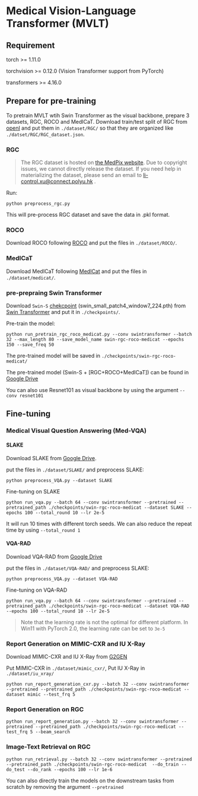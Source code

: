 # Medical Vision-Language Transformer (MVLT)

## Requirement
torch >= 1.11.0

torchvision >= 0.12.0 (Vision Transformer support from PyTorch)

transformers >= 4.16.0 

## Prepare for pre-training
To pretrain MVLT wtih Swin Transformer as the visual backbone, prepare 3 datasets, RGC, ROCO and MedICaT. Download  train/test split of RGC from [openI](https://openi.nlm.nih.gov/imgs/collections/RGC.zip) and put them in ```./dataset/RGC/``` so that they are organized like ```./datset/RGC/RGC_dataset.json```.

### RGC

> The RGC dataset is hosted on [the MedPix website](https://medpix.nlm.nih.gov/). Due to copyright issues, we cannot directly release the dataset. If you need help in materializing the dataset, please send an email to li-control.xu@connect.polyu.hk .

Run:
```
python preprocess_rgc.py
```
This will pre-process RGC dataset and save the data in .pkl format.

### ROCO 
Download ROCO following [ROCO](https://github.com/razorx89/roco-dataset) and put the files in ```./dataset/ROCO/```.

### MedICaT
Download MedICaT following [MedICat](https://github.com/allenai/medicat) and put the files in ```./dataset/medicat/```.

### pre-prepraing Swin Transformer
Download ```Swin-S``` [chekcpoint](https://github.com/SwinTransformer/storage/releases/download/v1.0.0/swin_small_patch4_window7_224.pth) (swin_small_patch4_window7_224.pth) from [Swin Transformer](https://github.com/microsoft/Swin-Transformer) and put it in ```./checkpoints/```. 

Pre-train the model:
```
python run_pretrain_rgc_roco_medicat.py --conv swintransformer --batch 32 --max_length 80 --save_model_name swin-rgc-roco-medicat --epochs 150 --save_freq 50
```
The pre-trained model will be saved in ```./checkpoints/swin-rgc-roco-medicat/```

The pre-trained model (Swin-S + [RGC+ROCO+MedICaT]) can be found in [Google Drive](https://drive.google.com/file/d/1DKQ2IkULu_gfPBEPfD4vx72Vbx-49UU5/view?usp=share_link)

You can also use Resnet101 as visual backbone by using the argument ```--conv resnet101```

## Fine-tuning
### Medical Visual Question Answering (Med-VQA)
#### SLAKE
Download SLAKE from [Google Drive](https://drive.google.com/file/d/1TzZelZoS7IOUbEbNl_tPmv5uD7m5JnaQ/view?usp=sharing).

put the files in ```./dataset/SLAKE/``` and preprocess SLAKE:
```
python preprocess_VQA.py --dataset SLAKE
```
Fine-tuning on SLAKE
```
python run_vqa.py --batch 64 --conv swintransformer --pretrained --pretrained_path ./checkpoints/swin-rgc-roco-medicat --dataset SLAKE --epochs 100 --total_round 10 --lr 2e-5
```
It will run 10 times with different torch seeds. We can also reduce the repeat time by using ```--total_round 1```

#### VQA-RAD
Download VQA-RAD from [Google Drive](https://drive.google.com/file/d/1Dyp4ZlIYLyPK6hqJoTDKhAlbefjBj2BJ/view?usp=sharing)


put the files in ```./dataset/VQA-RAD/``` and preprocess SLAKE:
```
python preprocess_VQA.py --dataset VQA-RAD
```
Fine-tuning on VQA-RAD
```
python run_vqa.py --batch 64 --conv swintransformer --pretrained --pretrained_path ./checkpoints/swin-rgc-roco-medicat --dataset VQA-RAD --epochs 100 --total_round 10 --lr 2e-5
```
>Note that the learning rate is not the optimal for different platform. In Win11 with PyTorch 2.0, the learning rate can be set to ```3e-5```

### Report Generation on MIMIC-CXR and IU X-Ray
Download MIMIC-CXR and IU X-Ray from [G2GEN](https://github.com/cuhksz-nlp/R2Gen)

Put MIMIC-CXR in ```./dataset/mimic_cxr/```, Put IU X-Ray in ```./dataset/iu_xray/```

```
python run_report_generation_cxr.py --batch 32 --conv swintransformer --pretrained --pretrained_path ./checkpoints/swin-rgc-roco-medicat --dataset mimic --test_frq 5
```

### Report Generation on RGC
```
python run_report_generation.py --batch 32 --conv swintransformer --pretrained --pretrained_path ./checkpoints/swin-rgc-roco-medicat --test_frq 5 --beam_search
```


### Image-Text Retrieval on RGC
```
python run_retrieval.py --batch 32 --conv swintransformer --pretrained --pretrained_path ./checkpoints/swin-rgc-roco-medicat  --do_train --do_test --do_rank --epochs 100 --lr 1e-6
```
You can also directly train the models on the downstream tasks from scratch by removing the argument ```--pretrained```


